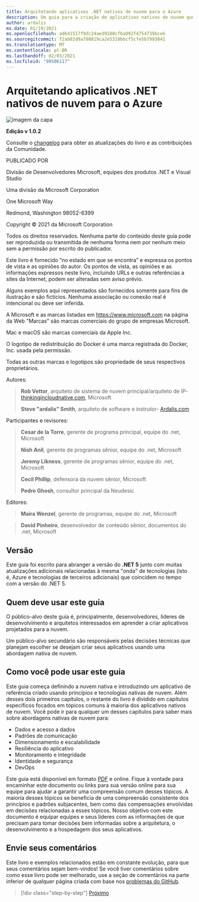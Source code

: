 ```yaml
---
title: Arquitetando aplicativos .NET nativos de nuvem para o Azure
description: Um guia para a criação de aplicativos nativos de nuvem que aproveitam contêineres, microservices e recursos sem servidor do Azure.
author: ardalis
ms.date: 01/19/2021
ms.openlocfilehash: ad641517f9dc24aed9180cf6a092f4754739bceb
ms.sourcegitcommit: f2ab02d9a780819ca2e5310bbcf5cfe5b7993041
ms.translationtype: MT
ms.contentlocale: pt-BR
ms.lasthandoff: 02/03/2021
ms.locfileid: "99506117"
---
```

# <a name="architecting-cloud-native-net-applications-for-azure"></a>Arquitetando aplicativos .NET nativos de nuvem para o Azure

![imagem da capa](./media/cover.png)

**Edição v 1.0.2**

Consulte o [changelog](https://aka.ms/cn-ebook-changelog) para obter as atualizações do livro e as contribuições da Comunidade.

PUBLICADO POR

Divisão de Desenvolvedores Microsoft, equipes dos produtos .NET e Visual Studio

Uma divisão da Microsoft Corporation

One Microsoft Way

Redmond, Washington 98052-6399

Copyright &copy; 2021 da Microsoft Corporation

Todos os direitos reservados. Nenhuma parte do conteúdo deste guia pode ser reproduzida ou transmitida de nenhuma forma nem por nenhum meio sem a permissão por escrito do publicador.

Este livro é fornecido “no estado em que se encontra” e expressa os pontos de vista e as opiniões do autor. Os pontos de vista, as opiniões e as informações expressos neste livro, incluindo URLs e outras referências a sites da Internet, podem ser alteradas sem aviso prévio.

 Alguns exemplos aqui representados são fornecidos somente para fins de ilustração e são fictícios. Nenhuma associação ou conexão real é intencional ou deve ser inferida.

A Microsoft e as marcas listadas em <https://www.microsoft.com> na página da Web "Marcas" são marcas comerciais do grupo de empresas Microsoft.

Mac e macOS são marcas comerciais da Apple Inc.

O logotipo de redistribuição do Docker é uma marca registrada do Docker, Inc. usada pela permissão.

Todas as outras marcas e logotipos são propriedade de seus respectivos proprietários.

Autores:

> **Rob Vettor**, arquiteto de sistema de nuvem principal/arquiteto de IP- [thinkingincloudnative.com](https://thinkingincloudnative.com/about/), Microsoft
>
> **Steve "ardalis" Smith**, arquiteto de software e instrutor- [Ardalis.com](https://ardalis.com)

Participantes e revisores:

> **Cesar de la Torre**, gerente de programa principal, equipe do .net, Microsoft
>
> **Nish Anil**, gerente de programas sênior, equipe do .net, Microsoft
>
> **Jeremy Likness**, gerente de programas sênior, equipe do .net, Microsoft
>
> **Cecil Phillip**, defensora da nuvem sênior, Microsoft
>
> **Pedro Ghosh**, consultor principal da Neudesic

Editores:

> **Maira Wenzel**, gerente de programas, equipe do .net, Microsoft

> **David Pinheiro**, desenvolvedor de conteúdo sênior, documentos do .net, Microsoft

## <a name="version"></a>Versão

Este guia foi escrito para abranger a versão do **.NET 5** junto com muitas atualizações adicionais relacionadas à mesma "onda" de tecnologias (isto é, Azure e tecnologias de terceiros adicionais) que coincidem no tempo com a versão do .NET 5.

## <a name="who-should-use-this-guide"></a>Quem deve usar este guia

O público-alvo deste guia é, principalmente, desenvolvedores, líderes de desenvolvimento e arquitetos interessados em aprender a criar aplicativos projetados para a nuvem.

Um público-alvo secundário são responsáveis pelas decisões técnicas que planejam escolher se desejam criar seus aplicativos usando uma abordagem nativa de nuvem.

## <a name="how-you-can-use-this-guide"></a>Como você pode usar este guia

Este guia começa definindo a nuvem nativa e introduzindo um aplicativo de referência criado usando princípios e tecnologias nativas de nuvem. Além desses dois primeiros capítulos, o restante do livro é dividido em capítulos específicos focados em tópicos comuns à maioria dos aplicativos nativos de nuvem. Você pode ir para qualquer um desses capítulos para saber mais sobre abordagens nativas de nuvem para:

- Dados e acesso a dados
- Padrões de comunicação
- Dimensionamento e escalabilidade
- Resiliência do aplicativo
- Monitoramento e integridade
- Identidade e segurança
- DevOps

Este guia está disponível em formato [PDF](https://dotnet.microsoft.com/download/e-book/cloud-native-azure/pdf) e online. Fique à vontade para encaminhar este documento ou links para sua versão online para sua equipe para ajudar a garantir uma compreensão comum desses tópicos. A maioria desses tópicos se beneficia de uma compreensão consistente dos princípios e padrões subjacentes, bem como das compensações envolvidas em decisões relacionadas a esses tópicos. Nosso objetivo com este documento é equipar equipes e seus líderes com as informações de que precisam para tomar decisões bem informadas sobre a arquitetura, o desenvolvimento e a hospedagem dos seus aplicativos.

## <a name="send-your-feedback"></a>Envie seus comentários

Este livro e exemplos relacionados estão em constante evolução, para que seus comentários sejam bem-vindos! Se você tiver comentários sobre como esse livro pode ser melhorado, use a seção de comentários na parte inferior de qualquer página criada com base nos [problemas do GitHub](https://github.com/dotnet/docs/issues).

>[!div class="step-by-step"]
>[Próximo](introduction.md)
